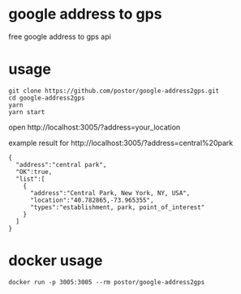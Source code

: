 # google address to gps

free google address to gps api 

# usage

```
git clone https://github.com/postor/google-address2gps.git
cd google-address2gps
yarn
yarn start
```

open http://localhost:3005/?address=your_location

example result for http://localhost:3005/?address=central%20park
```
{  
  "address":"central park",
  "OK":true,
  "list":[  
    {  
      "address":"Central Park, New York, NY, USA",
      "location":"40.782865,-73.965355",
      "types":"establishment, park, point_of_interest"
    }
  ]
}
```

# docker usage

```
docker run -p 3005:3005 --rm postor/google-address2gps
```
